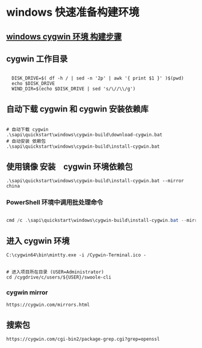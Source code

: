 # windows 快速准备构建环境

## [windows cygwin 环境 构建步骤](../../../../docs/Cygwin.md)

## cygwin 工作目录

```shell

  DISK_DRIVE=$( df -h / | sed -n '2p' | awk '{ print $1 }' )$(pwd)
  echo $DISK_DRIVE
  WIND_DIR=$(echo $DISK_DRIVE | sed 's/\//\\/g')

```

## 自动下载 cygwin 和 cygwin 安装依赖库

```shell

# 自动下载 cygwin
.\sapi\quickstart\windows\cygwin-build\download-cygwin.bat
# 自动安装 依赖包
.\sapi\quickstart\windows\cygwin-build\install-cygwin.bat
```

## 使用镜像 安装　cygwin 环境依赖包

```
.\sapi\quickstart\windows\cygwin-build\install-cygwin.bat --mirror china

```

### PowerShell 环境中调用批处理命令

```powershell

cmd /c .\sapi\quickstart\windows\cygwin-build\install-cygwin.bat --mirror china

```

## 进入 cygwin 环境

```
C:\cygwin64\bin\mintty.exe -i /Cygwin-Terminal.ico -


# 进入项目所在目录 (USER=Administrator)
cd /cygdrive/c/users/${USER}/swoole-cli

```

### cygwin mirror

    https://cygwin.com/mirrors.html

## 搜索包

    https://cygwin.com/cgi-bin2/package-grep.cgi?grep=openssl
